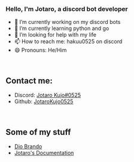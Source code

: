 ### Hello, I'm Jotaro, a discord bot developer

- 🔭 I’m currently working on my discord bots
- 🌱 I’m currently learning python and go
- 🤔 I’m looking for help with my life
- 📫 How to reach me: hakuu0525 on discord
- 😄 Pronouns: He/Him

<br>

## Contact me:

- Discord: [Jotaro Kujo#0525](https://discord.gg/cgjW7Xr2ns)
- Github: [JotaroKujo0525](https://github.com/JotaroKujo0525)

<br>

## Some of my stuff

- [Dio Brando](https://top.gg/bot/860946246679789569)
- [Jotaro's Documentation](https://jotaro-documentation.ga)
